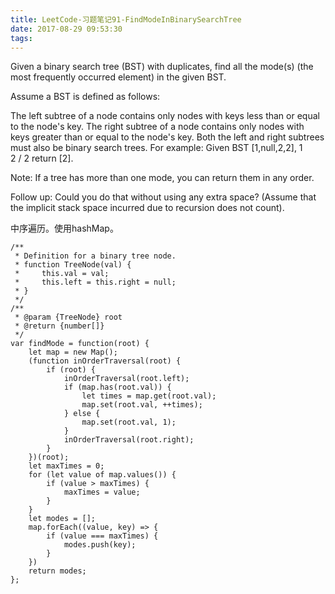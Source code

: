 ```yaml
---
title: LeetCode-习题笔记91-FindModeInBinarySearchTree
date: 2017-08-29 09:53:30
tags:
---
```



Given a binary search tree (BST) with duplicates, find all the mode(s) (the most frequently occurred element) in the given BST.

Assume a BST is defined as follows:

The left subtree of a node contains only nodes with keys less than or equal to the node's key.
The right subtree of a node contains only nodes with keys greater than or equal to the node's key.
Both the left and right subtrees must also be binary search trees.
For example:
Given BST [1,null,2,2],
	   1
	    \
	     2
	    /
	   2
return [2].

Note: If a tree has more than one mode, you can return them in any order.

Follow up: Could you do that without using any extra space? (Assume that the implicit stack space incurred due to recursion does not count).


中序遍历。使用hashMap。


	/**
	 * Definition for a binary tree node.
	 * function TreeNode(val) {
	 *     this.val = val;
	 *     this.left = this.right = null;
	 * }
	 */
	/**
	 * @param {TreeNode} root
	 * @return {number[]}
	 */
	var findMode = function(root) {
	    let map = new Map();
	    (function inOrderTraversal(root) {
	        if (root) {
	            inOrderTraversal(root.left);
	            if (map.has(root.val)) {
	                let times = map.get(root.val);
	                map.set(root.val, ++times);
	            } else {
	                map.set(root.val, 1);
	            }
	            inOrderTraversal(root.right);
	        }
	    })(root);
	    let maxTimes = 0;
	    for (let value of map.values()) {
	        if (value > maxTimes) {
	            maxTimes = value;
	        }
	    }
	    let modes = [];
	    map.forEach((value, key) => {
	        if (value === maxTimes) {
	            modes.push(key);
	        }
	    })
	    return modes;
	};